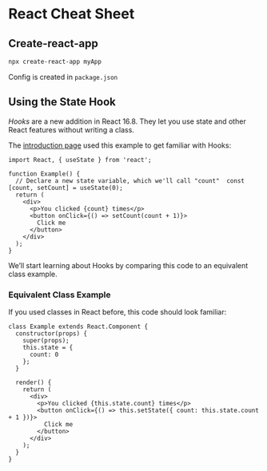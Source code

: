 # React Cheat Sheet

## Create-react-app

```bash
npx create-react-app myApp
```

Config is created in `package.json`

## Using the State Hook

*Hooks* are a new addition in React 16.8. They let you use state and other React features without writing a class.

The [introduction page](https://reactjs.org/docs/hooks-intro.html) used this example to get familiar with Hooks:

```react
import React, { useState } from 'react';

function Example() {
  // Declare a new state variable, which we'll call "count"  const [count, setCount] = useState(0);
  return (
    <div>
      <p>You clicked {count} times</p>
      <button onClick={() => setCount(count + 1)}>
        Click me
      </button>
    </div>
  );
}
```

We’ll start learning about Hooks by comparing this code to an equivalent class example.

### Equivalent Class Example

If you used classes in React before, this code should look familiar:

```react
class Example extends React.Component {
  constructor(props) {
    super(props);
    this.state = {
      count: 0
    };
  }

  render() {
    return (
      <div>
        <p>You clicked {this.state.count} times</p>
        <button onClick={() => this.setState({ count: this.state.count + 1 })}>
          Click me
        </button>
      </div>
    );
  }
}
```

